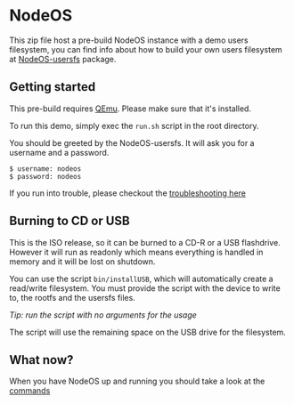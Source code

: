 # NodeOS
This zip file host a pre-build NodeOS instance with a demo users filesystem, you
can find info about how to build your own users filesystem at
[NodeOS-usersfs](node_modules/nodeos-usersfs/README.md) package.

## Getting started
This pre-build requires [QEmu](http://wiki.qemu.org/Main_Page).
Please make sure that it's installed.

To run this demo, simply exec the ```run.sh``` script in the root directory.

You should be greeted by the NodeOS-usersfs.
It will ask you for a username and a password.
```
$ username: nodeos
$ password: nodeos
```
If you run into trouble, please checkout the [troubleshooting here](https://github.com/NodeOS/NodeOS/wiki/Troubleshooting)

## Burning to CD or USB
This is the  ISO release, so it can be burned to a CD-R or a USB flashdrive. 
However it will run as readonly which means everything is handled in memory and it will be
lost on shutdown.

You can use the script `bin/installUSB`, which will automatically create a read/write filesystem.
You must provide the script with the device to write to, the rootfs and the usersfs files.

*Tip: run the script with no arguments for the usage*

The script will use the remaining space on the USB drive for the filesystem.

## What now?
When you have NodeOS up and running you should take a look at the [commands](https://github.com/NodeOS/NodeOS/wiki/Commands)